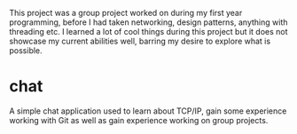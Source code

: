 This project was a group project worked on during my first year programming, before I had taken networking, design patterns, anything with threading etc. I learned a lot of cool things during this project but it does not showcase my current abilities well, barring my desire to explore what is possible.

# chat
A simple chat application used to learn about TCP/IP, gain some experience working with Git as well as gain experience working on group projects.


